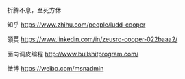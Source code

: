 
折腾不息，至死方休

知乎
https://www.zhihu.com/people/ludd-cooper

领英
https://www.linkedin.com/in/zeusro-cooper-022baaa2/

面向调皮编程
http://www.bullshitprogram.com/

微博
https://weibo.com/msnadmin
